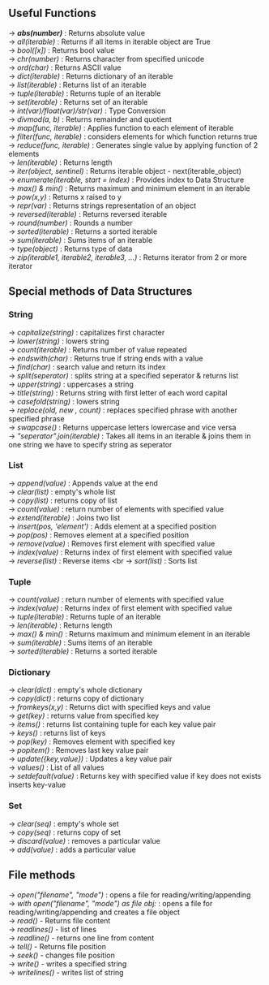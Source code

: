 ## Useful Functions

-> ***abs(number)*** : Returns absolute value<br>
-> *all(iterable)* : Returns if all  items in iterable object are True<br>
-> *bool([x])* : Returns bool value<br>
-> *chr(number)* : Returns character from specified unicode<br>
-> *ord(char)* : Returns ASCII value<br>
-> *dict(iterable)* : Returns dictionary of an iterable<br>
-> *list(iterable)* : Returns list of an iterable<br>
-> *tuple(iterable)* : Returns tuple of an iterable<br>
-> *set(iterable)* : Returns set of an iterable<br>
-> *int(var)/float(var)/str(var)* : Type Conversion<br>
-> *divmod(a, b)* : Returns remainder and quotient<br>
-> *map(func, iterable)* : Applies function to each element of iterable<br>
-> *filter(func, iterable)* : considers elements for which function returns true<br>
-> *reduce(func, iterable)* : Generates single value by applying function of 2 elements<br>
-> *len(iterable)* : Returns length<br>
-> *iter(object, sentinel)* : Returns iterable object - next(iterable_object)<br>
-> *enumerate(iterable, start = index)* : Provides index to Data Structure<br>
-> *max() & min()* : Returns maximum and minimum element in an iterable<br>
-> *pow(x,y)* : Returns x raised to y<br>
-> *repr(var)* : Returns strings representation of an object<br>
-> *reversed(iterable)* : Returns reversed iterable<br>
-> *round(number)* : Rounds a number<br>
-> *sorted(iterable)* : Returns a sorted iterable<br>
-> *sum(iterable)* : Sums items of an iterable<br>
-> *type(object)* : Returns type of data<br>
-> *zip(iterable1, iterable2, iterable3, ...)* : Returns iterator from 2 or more iterator<br>


## Special methods of Data Structures 
### String
-> *capitalize(string)* : capitalizes first character<br>
-> *lower(string)* : lowers string <br>
-> *count(iterable)* : Returns number of value repeated <br>
-> *endswith(char)* : Returns true if string ends with a value <br>
-> *find(char)* : search value and return its index <br>
-> *split(seperator)* : splits string at a specified seperator & returns list <br>
-> *upper(string)* : uppercases a string <br>
-> *title(string)* : Returns string with first letter of each word capital <br>
-> *casefold(string)* : lowers string<br>
-> *replace(old, new , count)* : replaces specified phrase with another specified phrase <br>
-> *swapcase()* : Returns uppercase letters lowercase and vice versa <br>
-> *"seperator".join(iterable)* : Takes all items in an iterable & joins them in one string we have to specify string as seperator <br>

### List
-> *append(value)* : Appends value at the end <br>
-> *clear(list)* : empty's whole list <br>
-> *copy(list)* : returns copy of list  <br>
-> *count(value)* : return number of elements with specified value  <br>
-> *extend(iterable)* : Joins two list <br>
-> *insert(pos, 'element')* : Adds element at a specified position  <br>
-> *pop(pos)* : Removes element at a specified position  <br>
-> *remove(value)* : Removes first element with specified value  <br>
-> *index(value)* : Returns index of first element with specified value <br>
-> *reverse(list)* : Reverse items <br
-> *sort(list)* : Sorts list <br>
### Tuple
-> *count(value)* : return number of elements with specified value  <br>
-> *index(value)* : Returns index of first element with specified value <br>
-> *tuple(iterable)* : Returns tuple of an iterable<br>
-> *len(iterable)* : Returns length<br>
-> *max() & min()* : Returns maximum and minimum element in an iterable<br>
-> *sum(iterable)* : Sums items of an iterable<br>
-> *sorted(iterable)* : Returns a sorted iterable<br>
### Dictionary 
-> *clear(dict)* : empty's whole dictionary <br>
-> *copy(dict)* : returns copy of dictionary  <br>
-> *fromkeys(x,y)* : Returns dict with specified keys and value  <br>
-> *get(key)* : returns value from specified key  <br>
-> *items()* : returns list containing tuple for each key value pair <br>
-> *keys()* : returns  list of keys  <br>
-> *pop(key)* : Removes element with specified key <br>
-> *popitem()* : Removes last key value pair  <br>
-> *update({key,value})* : Updates a key value pair  <br>
-> *values()* : List of all values  <br>
-> *setdefault(value)* : Returns key with specified value if key does not exists inserts key-value <br>
### Set 
-> *clear(seq)* : empty's whole set<br>
-> *copy(seq)* : returns copy of set <br>
-> *discard(value)* : removes a particular value  <br>
-> *add(value)* : adds a particular value  <br>
## File methods
-> *open("filename", "mode")* : opens a file for reading/writing/appending  <br>
-> *with open("filename", "mode") as file obj:* : opens a file for reading/writing/appending and creates a file object  <br>
-> *read()* - Returns file content<br>
-> *readlines()* - list of lines<br>
-> *readline()* - returns one line from content<br>
-> *tell()* - Returns file position<br>
-> *seek()* - changes file position<br>
-> *write()* - writes a specified string<br>
-> *writelines()* - writes list of string<br>

